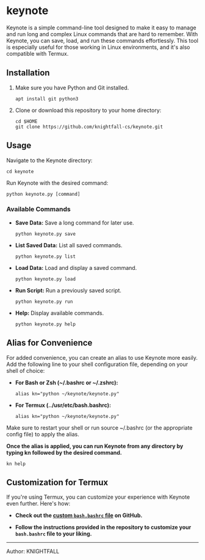 # keynote

Keynote is a simple command-line tool designed to make it easy to manage and run long and complex Linux commands that are hard to remember. With Keynote, you can save, load, and run these commands effortlessly. This tool is especially useful for those working in Linux environments, and it's also compatible with Termux.


## Installation

1. Make sure you have Python and Git installed.
   ```
   apt install git python3
   ```

2. Clone or download this repository to your home directory:
   ```
   cd $HOME
   git clone https://github.com/knightfall-cs/keynote.git
   ```


## Usage

Navigate to the Keynote directory:

```
cd keynote
```

Run Keynote with the desired command:

```
python keynote.py [command]
```

### Available Commands

- **Save Data:** Save a long command for later use.
  ```
  python keynote.py save
  ```

- **List Saved Data:** List all saved commands.
  ```
  python keynote.py list
  ```

- **Load Data:** Load and display a saved command.
  ```
  python keynote.py load
  ```

- **Run Script:** Run a previously saved script.
  ```
  python keynote.py run
  ```

- **Help:** Display available commands.
  ```
  python keynote.py help
  ```


## Alias for Convenience

For added convenience, you can create an alias to use Keynote more easily. Add the following line to your shell configuration file, depending on your shell of choice:

- **For Bash or Zsh (~/.bashrc or ~/.zshrc):**
  ```
  alias kn="python ~/keynote/keynote.py"
  ```

- **For Termux (../usr/etc/bash.bashrc):**
  ```
  alias kn="python ~/keynote/keynote.py"
  ```

Make sure to restart your shell or run source ~/.bashrc (or the appropriate config file) to apply the alias.

**Once the alias is applied, you can run Keynote from any directory by typing kn followed by the desired command.**
```
kn help
```

## Customization for Termux

If you're using Termux, you can customize your experience with Keynote even further. Here's how:

- **Check out the [custom `bash.bashrc` file](https://github.com/knightfall-cs/termux-bashrc) on GitHub.**

- **Follow the instructions provided in the repository to customize your `bash.bashrc` file to your liking.**


---

Author: KNIGHTFALL
